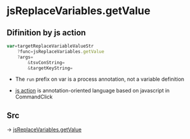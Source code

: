 # jsReplaceVariables.getValue

## Difinition by js action

```js.js
var=targetReplaceVariableValueStr
	?func=jsReplaceVariables.getValue
	?args=
		&tsvConString=
		&targetKeyString=
```

- The `run` prefix on var is a process annotation, not a variable definition

- [js action](#) is annotation-oriented language based on javascript in CommandClick

## Src

-> [jsReplaceVariables.getValue](https://github.com/puutaro/CommandClick/blob/master/app/src/main/java/com/puutaro/commandclick/fragment_lib/terminal_fragment/js_interface/edit/JsReplaceVariables.kt#L23)


